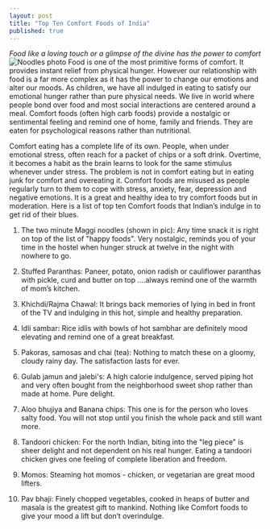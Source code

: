 ```yaml
---
layout: post
title: "Top Ten Comfort Foods of India"
published: true
---
```


*Food like a loving touch or a glimpse of the divine has the power to comfort*
![Noodles photo](http://2.bp.blogspot.com/_23hrrIu-3P8/TE05JsLgUjI/AAAAAAAABb0/TNra9Ez9d2M/s400/noodles+con+bacon.JPG)
Food is one of the most primitive forms of comfort. It provides instant relief from physical hunger. However our relationship with food is a far more complex as it has the power to change our emotions and alter our moods. As children, we have all indulged in eating to satisfy our emotional hunger rather than pure physical needs. We live in world where people bond over food and most social interactions are centered around a meal. Comfort foods (often high carb foods) provide a nostalgic or sentimental feeling and remind one of home, family and friends. They are eaten for psychological reasons rather than nutritional.

Comfort eating has a complete life of its own. People, when under emotional stress, often reach for a packet of chips or a soft drink. Overtime, it becomes a habit as the brain learns to look for the same stimulus whenever under stress. The problem is not in comfort eating but in eating junk for comfort and overeating it. Comfort foods are misused as people regularly turn to them to cope with stress, anxiety, fear, depression and negative emotions.
It is a great and healthy idea to try comfort foods but in moderation.
Here is a list of top ten Comfort foods that Indian’s indulge in to get rid of their blues.

1. The two minute Maggi noodles (shown in pic): Any time snack it is right on top of the list of "happy foods". Very nostalgic, reminds you of your time in the hostel when hunger struck at twelve in the night with nowhere to go.

2. Stuffed Paranthas: Paneer, potato, onion radish or cauliflower paranthas with pickle, curd and butter on top ....always remind one of the warmth of mom’s kitchen.

3. Khichdi/Rajma Chawal: It brings back memories of lying in bed in front of the TV and indulging in this hot, simple and healthy preparation.

4. Idli sambar: Rice idlis with bowls of hot sambhar are definitely mood elevating and remind one of a great breakfast.

5. Pakoras, samosas and chai (tea): Nothing to match these on a gloomy, cloudy rainy day. The satisfaction lasts for ever.

6. Gulab jamun and jalebi's: A high calorie indulgence, served piping hot and very often bought from the neighborhood sweet shop rather than made at home. Pure delight.

7. Aloo bhujiya and Banana chips: This one is for the person who loves salty food. You will not stop until you finish the whole pack and still want more.

8. Tandoori chicken: For the north Indian, biting into the "leg piece" is sheer delight and not dependent on his real hunger. Eating a tandoori chicken gives one feeling of complete liberation and freedom.

9. Momos: Steaming hot momos - chicken, or vegetarian are great mood lifters.

10. Pav bhaji: Finely chopped vegetables, cooked in heaps of butter and masala is the greatest gift to mankind.
Nothing like Comfort foods to give your mood a lift but don’t overindulge.
